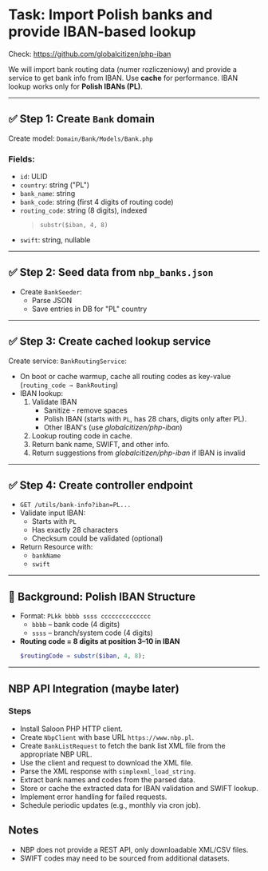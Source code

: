 # Task: Import Polish banks and provide IBAN-based lookup

Check: https://github.com/globalcitizen/php-iban 

We will import bank routing data (numer rozliczeniowy) and provide a service to get bank info from IBAN. Use **cache** for performance. IBAN lookup works only for **Polish IBANs (PL)**.

---

## ✅ Step 1: Create `Bank` domain

Create model: `Domain/Bank/Models/Bank.php`

### Fields:
- `id`: ULID
- `country`: string ("PL")
- `bank_name`: string
- `bank_code`: string (first 4 digits of routing code)
- `routing_code`: string (8 digits), indexed  
  > `substr($iban, 4, 8)`
- `swift`: string, nullable

---

## ✅ Step 2: Seed data from `nbp_banks.json`

- Create `BankSeeder`:
  - Parse JSON
  - Save entries in DB for "PL" country

---

## ✅ Step 3: Create cached lookup service

Create service: `BankRoutingService`:

- On boot or cache warmup, cache all routing codes as key-value (`routing_code → BankRouting`)
- IBAN lookup:
  1. Validate IBAN 
      - Sanitize - remove spaces
      - Polish IBAN (starts with `PL`, has 28 chars, digits only after PL).
      - Other IBAN's (use *globalcitizen/php-iban*)
  2. Lookup routing code in cache.
  3. Return bank name, SWIFT, and other info.
  4. Return suggestions from *globalcitizen/php-iban* if IBAN is invalid

---

## ✅ Step 4: Create controller endpoint

- `GET /utils/bank-info?iban=PL...`
- Validate input IBAN:
  - Starts with `PL`
  - Has exactly 28 characters
  - Checksum could be validated (optional)
- Return Resource with:
  - `bankName`
  - `swift`

---

## 🧠 Background: Polish IBAN Structure

- Format: `PLkk bbbb ssss cccccccccccccc`
  - `bbbb` – bank code (4 digits)
  - `ssss` – branch/system code (4 digits)
- **Routing code = 8 digits at position 3–10 in IBAN**  
  ```php
  $routingCode = substr($iban, 4, 8);

--- 

## NBP API Integration (maybe later)
### Steps
- Install Saloon PHP HTTP client.
- Create `NbpClient` with base URL `https://www.nbp.pl`.
- Create `BankListRequest` to fetch the bank list XML file from the appropriate NBP URL.
- Use the client and request to download the XML file.
- Parse the XML response with `simplexml_load_string`.
- Extract bank names and codes from the parsed data.
- Store or cache the extracted data for IBAN validation and SWIFT lookup.
- Implement error handling for failed requests.
- Schedule periodic updates (e.g., monthly via cron job).

## Notes
- NBP does not provide a REST API, only downloadable XML/CSV files.
- SWIFT codes may need to be sourced from additional datasets.

